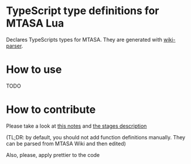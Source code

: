 # TypeScript type definitions for MTASA Lua

Declares TypeScripts types for MTASA. They are generated with
[wiki-parser](https://gitlab.toliak.ru/mtasa/typescript/wiki-parser-python#typescript-types-definitions-generator).

# How to use

TODO

# How to contribute

Please take a look at
[this notes](https://gitlab.toliak.ru/mtasa/typescript/wiki-parser-python#typescript-types-definitions-generator)
and
[the stages description](https://gitlab.toliak.ru/mtasa/typescript/wiki-parser-python/docs/FunctionDocPipeline.png)

(TL;DR: by default, you should not add function definitions manually. They can be parsed from MTASA Wiki and then
edited)

Also, please, apply prettier to the code



